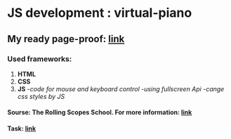 # JS development : virtual-piano

## My ready page-proof: [link](https://balzamova.github.io/virtual-piano/virtual-piano/)

### Used frameworks: 
1. **HTML**
2. **CSS**
3. **JS**
 -*code for mouse and keyboard control*
 -*using fullscreen Api*
 -*cange css styles by JS*
 
#### Sourse: The Rolling Scopes School. For more information: [link](https://rs.school/js/)
#### Task: [link](https://rolling-scopes-school.github.io/stage0/#/stage1/tasks/virtual-piano)

